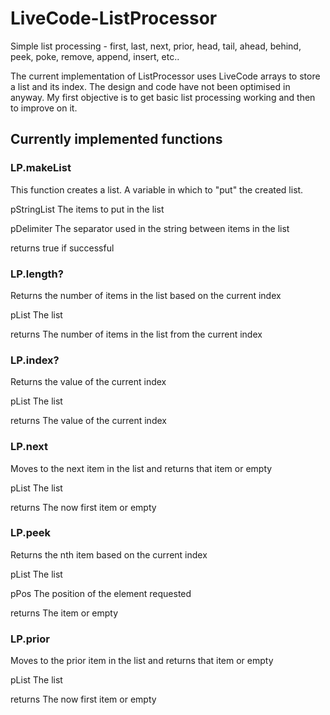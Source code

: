 # LiveCode-ListProcessor

Simple list processing - first, last, next, prior, head, tail, ahead, behind, peek, poke, remove, append, insert, etc..

The current implementation of ListProcessor uses LiveCode arrays to store a list and its index. The design and code have not been optimised in anyway. My first objective is to get basic list processing working and then to improve on it. 

## Currently implemented functions

### LP.makeList
This function creates a list. A variable in which to "put" the created list.

  pStringList     The items to put in the list
  
  pDelimiter      The separator used in the string between items in the list
  
  returns         true if successful

### LP.length?
Returns the number of items in the list based on the current index

  pList         The list
  
  returns       The number of items in the list from the current index
  
### LP.index?
Returns the value of the current index

  pList         The list
  
  returns       The value of the current index
  
### LP.next
Moves to the next item in the list and returns that item or empty

  pList         The list
  
  returns       The now first item or empty
  
### LP.peek
Returns the nth item based on the current index

  pList         The list
  
  pPos          The position of the element requested
  
  returns       The item or empty
  
### LP.prior
Moves to the prior item in the list and returns that item or empty

  pList         The list
  
  returns       The now first item or empty
  
